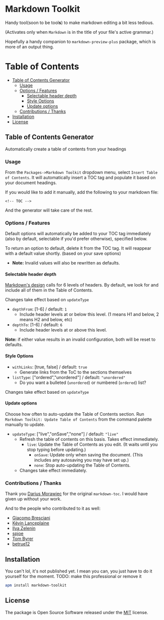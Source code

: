 Markdown Toolkit
============

Handy tool(soon to be tool**s**) to make markdown editing a bit less tedious.

(Activates only when `Markdown` is in the title of your file's active grammar.)

Hopefully a handy companion to `markdown-preview-plus` package, which is more of an output thing.

# Table of Contents
<!-- TOC depthFrom:2 depthTo:6 withLinks:1 updateOnSave:1 orderedList:0 -->

- [Table of Contents Generator](#table-of-contents-generator)
	- [Usage](#usage)
	- [Options / Features](#options-features)
		- [Selectable header depth](#selectable-header-depth)
		- [Style Options](#style-options)
		- [Update options](#update-options)
	- [Contributions / Thanks](#contributions-thanks)
- [Installation](#installation)
- [License](#license)

<!-- /TOC -->

## Table of Contents Generator

Automatically create a table of contents from your headings

### Usage

From the `Packages->Markdown Toolkit` dropdown menu, select `Insert Table of Contents`.  It will automatically insert a TOC tag and populate it based on your document headings.

If you would like to add it manually, add the following to your markdown file:
```
<!-- TOC -->
```
And the generator will take care of the rest.

### Options / Features

Default options will automatically be added to your TOC tag immediately (also by default, selectable if you'd prefer otherwise), specified below.

To return an option to default, delete it from the TOC tag. It will reappear with a default value shortly. (based on your save options)
  * **Note:** Invalid values will also be rewritten as defaults.

#### Selectable header depth
[Markdown's design](https://www.markdownguide.org/basic-syntax/) calls for 6 levels of headers. By default, we look for and include all of them in the Table of Contents.

Changes take effect based on `updateType`

* `depthFrom`: [1-6] / default: `1`
	* Include header levels at or below this level.  (1 means H1 and below, 2 means H2 and below, etc)
* `depthTo`: [1-6] / default: `6`
  * Include header levels at or above this level.

**Note:** if either value results in an invalid configuration, both will be reset to defaults.

#### Style Options
* `withLinks`: [true, false] / default: `true`
  * Generate links from the ToC to the sections themselves
* `listType`: ["ordered","unordered"] / default: `"unordered"`
  * Do you want a bulleted (`unordered`) or numbered (`ordered`) list?

Changes take effect based on `updateType`

#### Update options
Choose how often to auto-update the Table of Contents section.  Run `Markdown Toolkit: Update Table of Contents` from the command palette manually to update.
* `updateType`: ["live","onSave","none"] / default: `"live"`
	* Refresh the table of contents on this basis.  Takes effect immediately.
	  * `live`: Update the Table of Contents as you edit. (It waits until you stop typing before updating.)
		* `onSave`: Update only when saving the document. (This includes any autosaving you may have set up.)
		* `none`: Stop auto-updating the Table of Contents.
	* Changes take effect immediately.

### Contributions / Thanks

Thank you [Darius Morawiec](https://github.com/nok) for the original `markdown-toc`.  I would have given up without your work.

And to the people who contributed to it as well:

- [Giacomo Bresciani](https://github.com/brescia123)
- [Kévin Lanceplaine](https://github.com/lanceplaine)
- [Ilya Zelenin](https://github.com/wyster)
- [spjoe](https://github.com/spjoe)
- [Tom Byrer](https://github.com/tomByrer)
- [betrue12](https://github.com/betrue12)


## Installation
You can't lol, it's not published yet.  I mean you can, you just have to do it yourself for the moment. TODO: make this professional or remove it
```bash
apm install markdown-toolkit
```



## License

The package is Open Source Software released under the [MIT](LICENSE.md) license.
